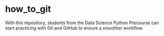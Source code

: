 # how_to_git
With this repository, students from the Data Science Python Precourse can start practicing with Git and GitHub to ensure a smoother workflow.
